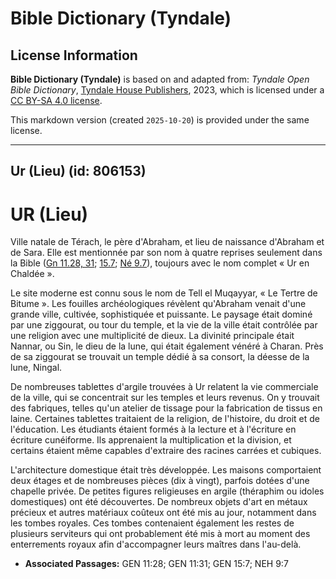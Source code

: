 # Bible Dictionary (Tyndale)

## License Information

**Bible Dictionary (Tyndale)** is based on and adapted from: _Tyndale Open Bible Dictionary_, [Tyndale House Publishers](https://tyndaleopenresources.com/), 2023, which is licensed under a [CC BY-SA 4.0 license](https://creativecommons.org/licenses/by-sa/4.0/legalcode.en).

This markdown version (created `2025-10-20`) is provided under the same license.



--------------------------------

## Ur (Lieu) (id: 806153)

UR (Lieu)
=========

Ville natale de Térach, le père d'Abraham, et lieu de naissance d'Abraham et de Sara. Elle est mentionnée par son nom à quatre reprises seulement dans la Bible ([Gn 11\.28, 31](https://ref.ly/Gen11:28,Gen11:31); [15\.7](https://ref.ly/Gen15:7); [Né 9\.7](https://ref.ly/Neh9:7)), toujours avec le nom complet « Ur en Chaldée ».

Le site moderne est connu sous le nom de Tell el Muqayyar, « Le Tertre de Bitume ». Les fouilles archéologiques révèlent qu'Abraham venait d'une grande ville, cultivée, sophistiquée et puissante. Le paysage était dominé par une ziggourat, ou tour du temple, et la vie de la ville était contrôlée par une religion avec une multiplicité de dieux. La divinité principale était Nannar, ou Sin, le dieu de la lune, qui était également vénéré à Charan. Près de sa ziggourat se trouvait un temple dédié à sa consort, la déesse de la lune, Ningal.

De nombreuses tablettes d'argile trouvées à Ur relatent la vie commerciale de la ville, qui se concentrait sur les temples et leurs revenus. On y trouvait des fabriques, telles qu'un atelier de tissage pour la fabrication de tissus en laine. Certaines tablettes traitaient de la religion, de l'histoire, du droit et de l'éducation. Les étudiants étaient formés à la lecture et à l'écriture en écriture cunéiforme. Ils apprenaient la multiplication et la division, et certains étaient même capables d'extraire des racines carrées et cubiques.

L'architecture domestique était très développée. Les maisons comportaient deux étages et de nombreuses pièces (dix à vingt), parfois dotées d'une chapelle privée. De petites figures religieuses en argile (théraphim ou idoles domestiques) ont été découvertes. De nombreux objets d'art en métaux précieux et autres matériaux coûteux ont été mis au jour, notamment dans les tombes royales. Ces tombes contenaient également les restes de plusieurs serviteurs qui ont probablement été mis à mort au moment des enterrements royaux afin d'accompagner leurs maîtres dans l'au\-delà.

* **Associated Passages:** GEN 11:28; GEN 11:31; GEN 15:7; NEH 9:7

